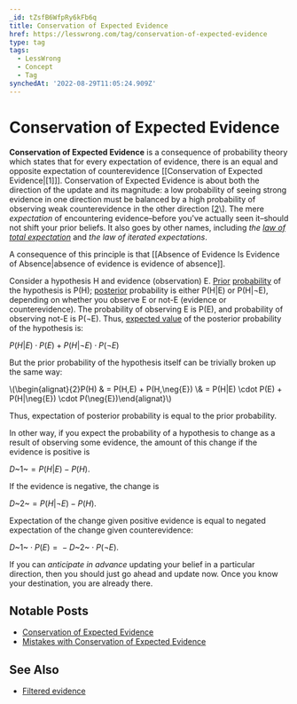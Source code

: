 ```yaml
---
_id: tZsfB6WfpRy6kFb6q
title: Conservation of Expected Evidence
href: https://lesswrong.com/tag/conservation-of-expected-evidence
type: tag
tags:
  - LessWrong
  - Concept
  - Tag
synchedAt: '2022-08-29T11:05:24.909Z'
---
```

# Conservation of Expected Evidence

**Conservation of Expected Evidence** is a consequence of probability theory which states that for every expectation of evidence, there is an equal and opposite expectation of counterevidence \[[Conservation of Expected Evidence|[1]]\]. Conservation of Expected Evidence is about both the direction of the update and its magnitude: a low probability of seeing strong evidence in one direction must be balanced by a high probability of observing weak counterevidence in the other direction \[[2](https://www.lesswrong.com/s/uLEjM2ij5y3CXXW6c/p/zTfSXQracE7TW8x4w#1___You_can_t_predict_that_you_ll_update_in_a_particular_direction__)\]. The mere *expectation* of encountering evidence–before you've actually seen it–should not shift your prior beliefs. It also goes by other names, including *the* [*law of total expectation*](https://en.wikipedia.org/wiki/Law_of_total_expectation) and *the law of iterated expectations*.

A consequence of this principle is that [[Absence of Evidence Is Evidence of Absence|absence of evidence is evidence of absence]].

Consider a hypothesis H and evidence (observation) E. [Prior](https://wiki.lesswrong.com/wiki/Prior) [probability](https://wiki.lesswrong.com/wiki/probability) of the hypothesis is P(H); [posterior](https://wiki.lesswrong.com/wiki/posterior) probability is either P(H|E) or P(H|¬E), depending on whether you observe E or not-E (evidence or counterevidence). The probability of observing E is P(E), and probability of observing not-E is P(¬E). Thus, [expected value](https://lessestwrong.com/tag/expected-value) of the posterior probability of the hypothesis is:

*P*(*H*|*E*) ⋅ *P*(*E*) + *P*(*H*|¬*E*) ⋅ *P*(¬*E*)

But the prior probability of the hypothesis itself can be trivially broken up the same way:

\\(\\begin{alignat}{2}P(H) & = P(H,E) + P(H,\\neg{E}) \\\& = P(H|E) \\cdot P(E) + P(H|\\neg{E}) \\cdot P(\\neg{E})\\end{alignat}\\)

Thus, expectation of posterior probability is equal to the prior probability.

In other way, if you expect the probability of a hypothesis to change as a result of observing some evidence, the amount of this change if the evidence is positive is

*D*~1~ = *P*(*H*|*E*) − *P*(*H*).

If the evidence is negative, the change is

*D*~2~ = *P*(*H*|¬*E*) − *P*(*H*).

Expectation of the change given positive evidence is equal to negated expectation of the change given counterevidence:

*D*~1~ ⋅ *P*(*E*) =  − *D*~2~ ⋅ *P*(¬*E*).

If you can *anticipate in advance* updating your belief in a particular direction, then you should just go ahead and update now. Once you know your destination, you are already there. 

## Notable Posts

- [Conservation of Expected Evidence](https://lessestwrong.com/lw/ii/conservation_of_expected_evidence/)
- [Mistakes with Conservation of Expected Evidence](https://lessestwrong.com/posts/zTfSXQracE7TW8x4w/mistakes-with-conservation-of-expected-evidence-1)

## See Also

- [Filtered evidence](https://lessestwrong.com/tag/filtered-evidence)